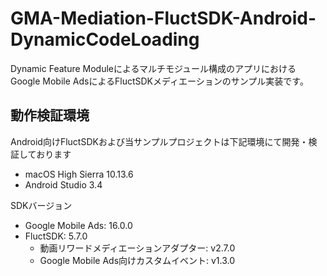 # GMA-Mediation-FluctSDK-Android-DynamicCodeLoading

Dynamic Feature Moduleによるマルチモジュール構成のアプリにおけるGoogle Mobile AdsによるFluctSDKメディエーションのサンプル実装です。

## 動作検証環境

Android向けFluctSDKおよび当サンプルプロジェクトは下記環境にて開発・検証しております

- macOS High Sierra 10.13.6
- Android Studio 3.4

SDKバージョン

- Google Mobile Ads: 16.0.0
- FluctSDK: 5.7.0
  - 動画リワードメディエーションアダプター: v2.7.0
  - Google Mobile Ads向けカスタムイベント: v1.3.0
